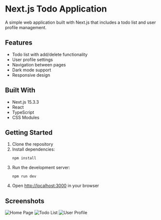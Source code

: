 # Next.js Todo Application

A simple web application built with Next.js that includes a todo list and user profile management.

## Features

- Todo list with add/delete functionality
- User profile settings
- Navigation between pages
- Dark mode support
- Responsive design

## Built With

- Next.js 15.3.3
- React
- TypeScript
- CSS Modules

## Getting Started

1. Clone the repository
2. Install dependencies:
   ```bash
   npm install
   ```
3. Run the development server:
   ```bash
   npm run dev
   ```
4. Open [http://localhost:3000](http://localhost:3000) in your browser

## Screenshots

![Home Page](/public/screenshots/home.png)
![Todo List](/public/screenshots/todo.png)
![User Profile](/public/screenshots/profile.png)